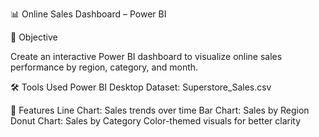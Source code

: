 📊 Online Sales Dashboard – Power BI


🎯 Objective


Create an interactive Power BI dashboard to visualize online sales performance by region, category, and month.

🛠 Tools Used
Power BI Desktop
Dataset: Superstore_Sales.csv


📁 Features
Line Chart: Sales trends over time
Bar Chart: Sales by Region
Donut Chart: Sales by Category
Color-themed visuals for better clarity
